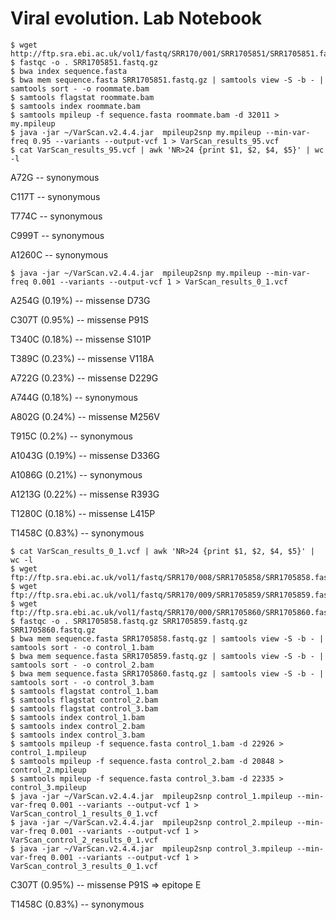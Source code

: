 # Viral evolution. Lab Notebook

```
$ wget http://ftp.sra.ebi.ac.uk/vol1/fastq/SRR170/001/SRR1705851/SRR1705851.fastq.gz
$ fastqc -o . SRR1705851.fastq.gz 
$ bwa index sequence.fasta
$ bwa mem sequence.fasta SRR1705851.fastq.gz | samtools view -S -b - | samtools sort - -o roommate.bam
$ samtools flagstat roommate.bam
$ samtools index roommate.bam 
$ samtools mpileup -f sequence.fasta roommate.bam -d 32011 >  my.mpileup
$ java -jar ~/VarScan.v2.4.4.jar  mpileup2snp my.mpileup --min-var-freq 0.95 --variants --output-vcf 1 > VarScan_results_95.vcf
$ cat VarScan_results_95.vcf | awk 'NR>24 {print $1, $2, $4, $5}' | wc -l
```
A72G -- synonymous

C117T -- synonymous

T774C -- synonymous

C999T -- synonymous

A1260C -- synonymous

```
$ java -jar ~/VarScan.v2.4.4.jar  mpileup2snp my.mpileup --min-var-freq 0.001 --variants --output-vcf 1 > VarScan_results_0_1.vcf
```
A254G (0.19%) -- missense D73G

C307T (0.95%) -- missense P91S

T340C (0.18%) -- missense S101P

T389C (0.23%) -- missense V118A

A722G (0.23%) -- missense D229G

A744G (0.18%) -- synonymous

A802G (0.24%) -- missense M256V

T915C (0.2%) -- synonymous

A1043G (0.19%) -- missense D336G

A1086G (0.21%) -- synonymous 

A1213G (0.22%) -- missense R393G

T1280C (0.18%) -- missense L415P

T1458C (0.83%) -- synonymous

```
$ cat VarScan_results_0_1.vcf | awk 'NR>24 {print $1, $2, $4, $5}' | wc -l
$ wget ftp://ftp.sra.ebi.ac.uk/vol1/fastq/SRR170/008/SRR1705858/SRR1705858.fastq.gz
$ wget ftp://ftp.sra.ebi.ac.uk/vol1/fastq/SRR170/009/SRR1705859/SRR1705859.fastq.gz
$ wget ftp://ftp.sra.ebi.ac.uk/vol1/fastq/SRR170/000/SRR1705860/SRR1705860.fastq.gz
$ fastqc -o . SRR1705858.fastq.gz SRR1705859.fastq.gz SRR1705860.fastq.gz 
$ bwa mem sequence.fasta SRR1705858.fastq.gz | samtools view -S -b - | samtools sort - -o control_1.bam
$ bwa mem sequence.fasta SRR1705859.fastq.gz | samtools view -S -b - | samtools sort - -o control_2.bam
$ bwa mem sequence.fasta SRR1705860.fastq.gz | samtools view -S -b - | samtools sort - -o control_3.bam
$ samtools flagstat control_1.bam
$ samtools flagstat control_2.bam
$ samtools flagstat control_3.bam
$ samtools index control_1.bam
$ samtools index control_2.bam
$ samtools index control_3.bam
$ samtools mpileup -f sequence.fasta control_1.bam -d 22926 >  control_1.mpileup
$ samtools mpileup -f sequence.fasta control_2.bam -d 20848 >  control_2.mpileup
$ samtools mpileup -f sequence.fasta control_3.bam -d 22335 >  control_3.mpileup
$ java -jar ~/VarScan.v2.4.4.jar  mpileup2snp control_1.mpileup --min-var-freq 0.001 --variants --output-vcf 1 > VarScan_control_1_results_0_1.vcf
$ java -jar ~/VarScan.v2.4.4.jar  mpileup2snp control_2.mpileup --min-var-freq 0.001 --variants --output-vcf 1 > VarScan_control_2_results_0_1.vcf
$ java -jar ~/VarScan.v2.4.4.jar  mpileup2snp control_3.mpileup --min-var-freq 0.001 --variants --output-vcf 1 > VarScan_control_3_results_0_1.vcf
```

C307T (0.95%) -- missense P91S => epitope E

T1458C (0.83%) -- synonymous
